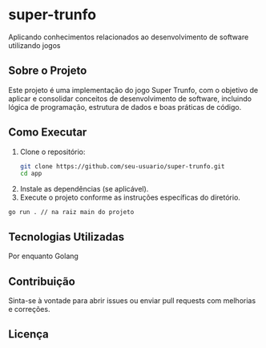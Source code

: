 # super-trunfo
Aplicando conhecimentos relacionados ao desenvolvimento de software utilizando jogos


## Sobre o Projeto

Este projeto é uma implementação do jogo Super Trunfo, com o objetivo de aplicar e consolidar conceitos de desenvolvimento de software, incluindo lógica de programação, estrutura de dados e boas práticas de código.

## Como Executar

1. Clone o repositório:
    ```bash
    git clone https://github.com/seu-usuario/super-trunfo.git
    cd app
    ```
2. Instale as dependências (se aplicável).
3. Execute o projeto conforme as instruções específicas do diretório.


````
go run . // na raiz main do projeto

````


## Tecnologias Utilizadas

 Por enquanto Golang 


## Contribuição

Sinta-se à vontade para abrir issues ou enviar pull requests com melhorias e correções.

## Licença


